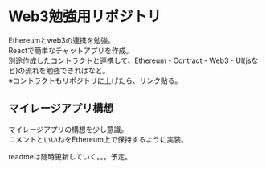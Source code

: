 # Web3勉強用リポジトリ

Ethereumとweb3の連携を勉強。  
Reactで簡単なチャットアプリを作成。  
別途作成したコントラクトと連携して、Ethereum - Contract - Web3 - UI(jsなど)の流れを勉強できればなと。  
※コントラクトもリポジトリに上げたら、リンク貼る。

## マイレージアプリ構想

マイレージアプリの構想を少し意識。  
コメントといいねをEthereum上で保持するように実装。


readmeは随時更新していく。。。予定。


